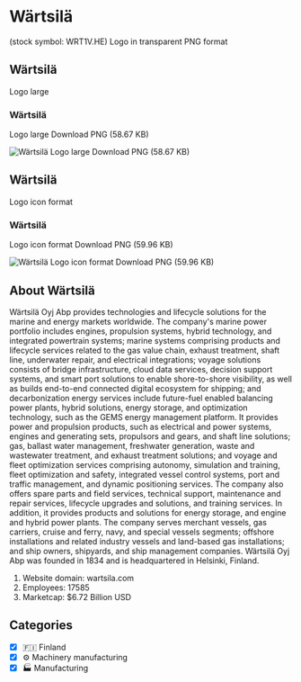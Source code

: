 # Wärtsilä
 (stock symbol: WRT1V.HE) Logo in transparent PNG format

## Wärtsilä
 Logo large

### Wärtsilä
 Logo large Download PNG (58.67 KB)

![Wärtsilä
 Logo large Download PNG (58.67 KB)](/img/orig/WRT1V.HE_BIG-d48df334.png)

## Wärtsilä
 Logo icon format

### Wärtsilä
 Logo icon format Download PNG (59.96 KB)

![Wärtsilä
 Logo icon format Download PNG (59.96 KB)](/img/orig/WRT1V.HE-85065345.png)

## About Wärtsilä


Wärtsilä Oyj Abp provides technologies and lifecycle solutions for the marine and energy markets worldwide. The company's marine power portfolio includes engines, propulsion systems, hybrid technology, and integrated powertrain systems; marine systems comprising products and lifecycle services related to the gas value chain, exhaust treatment, shaft line, underwater repair, and electrical integrations; voyage solutions consists of bridge infrastructure, cloud data services, decision support systems, and smart port solutions to enable shore-to-shore visibility, as well as builds end-to-end connected digital ecosystem for shipping; and decarbonization energy services include future-fuel enabled balancing power plants, hybrid solutions, energy storage, and optimization technology, such as the GEMS energy management platform. It provides power and propulsion products, such as electrical and power systems, engines and generating sets, propulsors and gears, and shaft line solutions; gas, ballast water management, freshwater generation, waste and wastewater treatment, and exhaust treatment solutions; and voyage and fleet optimization services comprising autonomy, simulation and training, fleet optimization and safety, integrated vessel control systems, port and traffic management, and dynamic positioning services. The company also offers spare parts and field services, technical support, maintenance and repair services, lifecycle upgrades and solutions, and training services. In addition, it provides products and solutions for energy storage, and engine and hybrid power plants. The company serves merchant vessels, gas carriers, cruise and ferry, navy, and special vessels segments; offshore installations and related industry vessels and land-based gas installations; and ship owners, shipyards, and ship management companies. Wärtsilä Oyj Abp was founded in 1834 and is headquartered in Helsinki, Finland.

1. Website domain: wartsila.com
2. Employees: 17585
3. Marketcap: $6.72 Billion USD


## Categories
- [x] 🇫🇮 Finland
- [x] ⚙️ Machinery manufacturing
- [x] 🏭 Manufacturing
